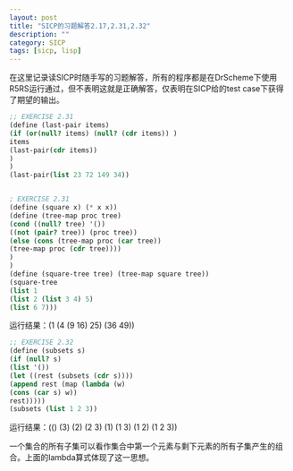 ```yaml
---
layout: post
title: "SICP的习题解答2.17,2.31,2.32"
description: ""
category: SICP
tags: [sicp, lisp]
---
```

在这里记录读SICP时随手写的习题解答，所有的程序都是在DrScheme下使用R5RS运行通过，但不表明这就是正确解答，仅表明在SICP给的test case下获得了期望的输出。
```scheme
;; EXERCISE 2.31
(define (last-pair items)
(if (or(null? items) (null? (cdr items)) )
items
(last-pair(cdr items))
)
)
(last-pair(list 23 72 149 34))


; EXERCISE 2.31
(define (square x) (* x x))
(define (tree-map proc tree)
(cond ((null? tree) '())
((not (pair? tree)) (proc tree))
(else (cons (tree-map proc (car tree))
(tree-map proc (cdr tree))))
)
)
(define (square-tree tree) (tree-map square tree))
(square-tree
(list 1
(list 2 (list 3 4) 5)
(list 6 7)))
```
运行结果：(1 (4 (9 16) 25) (36 49)) 

```scheme
;; EXERCISE 2.32
(define (subsets s)
(if (null? s)
(list '())
(let ((rest (subsets (cdr s))))
(append rest (map (lambda (w)
(cons (car s) w)) 
rest)))))
(subsets (list 1 2 3))
```
运行结果：(() (3) (2) (2 3) (1) (1 3) (1 2) (1 2 3))

一个集合的所有子集可以看作集合中第一个元素与剩下元素的所有子集产生的组合。上面的lambda算式体现了这一思想。
	